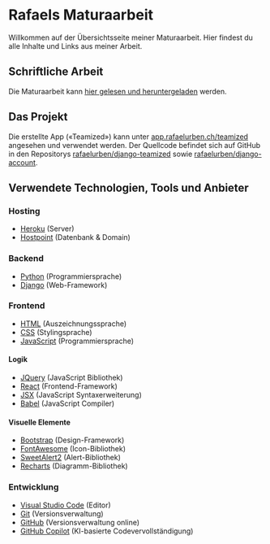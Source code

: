 # Rafaels Maturaarbeit

Willkommen auf der Übersichtsseite meiner Maturaarbeit. Hier findest du alle Inhalte und Links aus meiner Arbeit.

## Schriftliche Arbeit

Die Maturaarbeit kann [hier gelesen und heruntergeladen](./assets/maturaarbeit-v1.2.pdf) werden.

## Das Projekt

Die erstellte App («Teamized») kann unter [app.rafaelurben.ch/teamized](https://app.rafaelurben.ch/teamized) angesehen und verwendet werden.
Der Quellcode befindet sich auf GitHub in den Repositorys [rafaelurben/django-teamized](https://github.com/rafaelurben/django-teamized) sowie [rafaelurben/django-account](https://github.com/rafaelurben/django-account).

## Verwendete Technologien, Tools und Anbieter

### Hosting

- [Heroku](https://www.heroku.com/) (Server)
- [Hostpoint](https://www.hostpoint.ch/) (Datenbank & Domain)

### Backend

- [Python](https://www.python.org/) (Programmiersprache)
- [Django](https://www.djangoproject.com/) (Web-Framework)

### Frontend

- [HTML](https://developer.mozilla.org/en-US/docs/Web/HTML) (Auszeichnungssprache)
- [CSS](https://developer.mozilla.org/en-US/docs/Web/CSS) (Stylingsprache)
- [JavaScript](https://developer.mozilla.org/en-US/docs/Web/JavaScript) (Programmiersprache)

#### Logik

- [JQuery](https://jquery.com/) (JavaScript Bibliothek)
- [React](https://reactjs.org/) (Frontend-Framework)
- [JSX](https://reactjs.org/docs/introducing-jsx.html) (JavaScript Syntaxerweiterung)
- [Babel](https://babeljs.io/) (JavaScript Compiler)

#### Visuelle Elemente

- [Bootstrap](https://getbootstrap.com/) (Design-Framework)
- [FontAwesome](https://fontawesome.com/) (Icon-Bibliothek)
- [SweetAlert2](https://sweetalert2.github.io/) (Alert-Bibliothek)
- [Recharts](http://recharts.org/) (Diagramm-Bibliothek)

### Entwicklung

- [Visual Studio Code](https://code.visualstudio.com/) (Editor)
- [Git](https://git-scm.com/) (Versionsverwaltung)
- [GitHub](https://github.com) (Versionsverwaltung online)
- [GitHub Copilot](https://copilot.github.com/) (KI-basierte Codevervollständigung)

